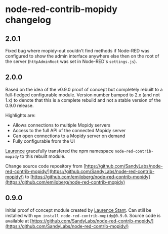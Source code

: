 # node-red-contrib-mopidy changelog

## 2.0.1
Fixed bug where mopidy-out couldn't find methods if Node-RED was configured to show the admin interface anywhere else then on the root of the server (`httpAdminRoot` was set in Node-RED's `settings.js`).

## 2.0.0
Based on the idea of the v0.9.0 proof of concept but completely rebuilt to a full-fledged configurable module. Version number bumped to 2.x (and not 1.x) to denote that this is a complete rebuild and not a stable version of the 0.9.0 release.

Highlights are:

* Allows connections to multiple Mopidy servers
* Access to the full API of the connected Mopidy server
* Can open connections to a Mopidy server on demand
* Fully configurable from the UI

[Laurence](https://github.com/helgrind) gracefully transfered the npm namespace `node-red-contrib-mopidy` to this rebuilt module.

Change source code repository from [https://github.com/SandyLabs/node-red-contrib-mopidy/](https://github.com/SandyLabs/node-red-contrib-mopidy/) to [https://github.com/emiloberg/node-red-contrib-mopidy](https://github.com/emiloberg/node-red-contrib-mopidy)

## 0.9.0
Initial proof of concept module created by [Laurence Stant](https://github.com/helgrind). Can still be installed with `npm install node-red-contrib-mopidy@0.9.0`. Source code is available at [https://github.com/SandyLabs/node-red-contrib-mopidy/](https://github.com/SandyLabs/node-red-contrib-mopidy/)